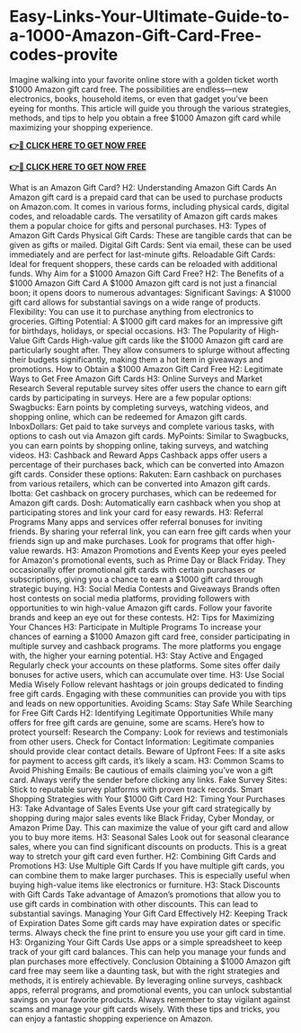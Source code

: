 # Easy-Links-Your-Ultimate-Guide-to-a-1000-Amazon-Gift-Card-Free-codes-provite

Imagine walking into your favorite online store with a golden ticket worth $1000 Amazon gift card free. The possibilities are endless—new electronics, books, household items, or even that gadget you've been eyeing for months. This article will guide you through the various strategies, methods, and tips to help you obtain a free $1000 Amazon gift card while maximizing your shopping experience.

 

**[👉🎁 CLICK HERE TO GET NOW FREE](https://smarttbx.com/Amazon%20Gift%20Card)**

**[👉🎁 CLICK HERE TO GET NOW FREE](https://smarttbx.com/Amazon%20Gift%20Card)**
 

What is an Amazon Gift Card?
H2: Understanding Amazon Gift Cards
An Amazon gift card is a prepaid card that can be used to purchase products on Amazon.com. It comes in various forms, including physical cards, digital codes, and reloadable cards. The versatility of Amazon gift cards makes them a popular choice for gifts and personal purchases.
H3: Types of Amazon Gift Cards
Physical Gift Cards: These are tangible cards that can be given as gifts or mailed.
Digital Gift Cards: Sent via email, these can be used immediately and are perfect for last-minute gifts.
Reloadable Gift Cards: Ideal for frequent shoppers, these cards can be reloaded with additional funds.
Why Aim for a $1000 Amazon Gift Card Free?
H2: The Benefits of a $1000 Amazon Gift Card
A $1000 Amazon gift card is not just a financial boon; it opens doors to numerous advantages:
Significant Savings: A $1000 gift card allows for substantial savings on a wide range of products.
Flexibility: You can use it to purchase anything from electronics to groceries.
Gifting Potential: A $1000 gift card makes for an impressive gift for birthdays, holidays, or special occasions.
H3: The Popularity of High-Value Gift Cards
High-value gift cards like the $1000 Amazon gift card are particularly sought after. They allow consumers to splurge without affecting their budgets significantly, making them a hot item in giveaways and promotions.
How to Obtain a $1000 Amazon Gift Card Free
H2: Legitimate Ways to Get Free Amazon Gift Cards
H3: Online Surveys and Market Research
Several reputable survey sites offer users the chance to earn gift cards by participating in surveys. Here are a few popular options:
Swagbucks: Earn points by completing surveys, watching videos, and shopping online, which can be redeemed for Amazon gift cards.
InboxDollars: Get paid to take surveys and complete various tasks, with options to cash out via Amazon gift cards.
MyPoints: Similar to Swagbucks, you can earn points by shopping online, taking surveys, and watching videos.
H3: Cashback and Reward Apps
Cashback apps offer users a percentage of their purchases back, which can be converted into Amazon gift cards. Consider these options:
Rakuten: Earn cashback on purchases from various retailers, which can be converted into Amazon gift cards.
Ibotta: Get cashback on grocery purchases, which can be redeemed for Amazon gift cards.
Dosh: Automatically earn cashback when you shop at participating stores and link your card for easy rewards.
H3: Referral Programs
Many apps and services offer referral bonuses for inviting friends. By sharing your referral link, you can earn free gift cards when your friends sign up and make purchases. Look for programs that offer high-value rewards.
H3: Amazon Promotions and Events
Keep your eyes peeled for Amazon's promotional events, such as Prime Day or Black Friday. They occasionally offer promotional gift cards with certain purchases or subscriptions, giving you a chance to earn a $1000 gift card through strategic buying.
H3: Social Media Contests and Giveaways
Brands often host contests on social media platforms, providing followers with opportunities to win high-value Amazon gift cards. Follow your favorite brands and keep an eye out for these contests.
H2: Tips for Maximizing Your Chances
H3: Participate in Multiple Programs
To increase your chances of earning a $1000 Amazon gift card free, consider participating in multiple survey and cashback programs. The more platforms you engage with, the higher your earning potential.
H3: Stay Active and Engaged
Regularly check your accounts on these platforms. Some sites offer daily bonuses for active users, which can accumulate over time.
H3: Use Social Media Wisely
Follow relevant hashtags or join groups dedicated to finding free gift cards. Engaging with these communities can provide you with tips and leads on new opportunities.
Avoiding Scams: Stay Safe While Searching for Free Gift Cards
H2: Identifying Legitimate Opportunities
While many offers for free gift cards are genuine, some are scams. Here’s how to protect yourself:
Research the Company: Look for reviews and testimonials from other users.
Check for Contact Information: Legitimate companies should provide clear contact details.
Beware of Upfront Fees: If a site asks for payment to access gift cards, it’s likely a scam.
H3: Common Scams to Avoid
Phishing Emails: Be cautious of emails claiming you’ve won a gift card. Always verify the sender before clicking any links.
Fake Survey Sites: Stick to reputable survey platforms with proven track records.
Smart Shopping Strategies with Your $1000 Gift Card
H2: Timing Your Purchases
H3: Take Advantage of Sales Events
Use your gift card strategically by shopping during major sales events like Black Friday, Cyber Monday, or Amazon Prime Day. This can maximize the value of your gift card and allow you to buy more items.
H3: Seasonal Sales
Look out for seasonal clearance sales, where you can find significant discounts on products. This is a great way to stretch your gift card even further.
H2: Combining Gift Cards and Promotions
H3: Use Multiple Gift Cards
If you have multiple gift cards, you can combine them to make larger purchases. This is especially useful when buying high-value items like electronics or furniture.
H3: Stack Discounts with Gift Cards
Take advantage of Amazon’s promotions that allow you to use gift cards in combination with other discounts. This can lead to substantial savings.
Managing Your Gift Card Effectively
H2: Keeping Track of Expiration Dates
Some gift cards may have expiration dates or specific terms. Always check the fine print to ensure you use your gift card in time.
H3: Organizing Your Gift Cards
Use apps or a simple spreadsheet to keep track of your gift card balances. This can help you manage your funds and plan purchases more effectively.
Conclusion
Obtaining a $1000 Amazon gift card free may seem like a daunting task, but with the right strategies and methods, it is entirely achievable. By leveraging online surveys, cashback apps, referral programs, and promotional events, you can unlock substantial savings on your favorite products. Always remember to stay vigilant against scams and manage your gift cards wisely. With these tips and tricks, you can enjoy a fantastic shopping experience on Amazon.
